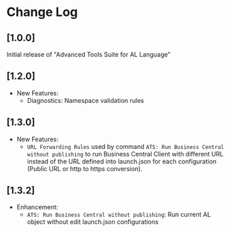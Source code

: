 # Change Log

## [1.0.0]

Initial release of "Advanced Tools Suite for AL Language"

## [1.2.0]

- New Features:
    - Diagnostics: Namespace validation rules

## [1.3.0]

- New Features:
    - `URL Forwarding Rules` used by command `ATS: Run Business Central without publishing` to run Business Central Client with different URL instead of the URL defined into launch.json for each configuration (Public URL or http to https conversion).

## [1.3.2]

- Enhancement:
    - `ATS: Run Business Central without publishing`: Run current AL object without edit launch.json configurations